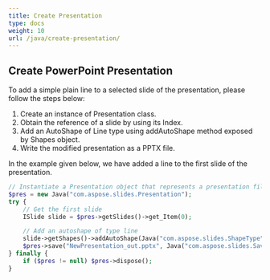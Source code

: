 ```yaml
---
title: Create Presentation
type: docs
weight: 10
url: /java/create-presentation/
---
```


## **Create PowerPoint Presentation**
To add a simple plain line to a selected slide of the presentation, please follow the steps below:

1. Create an instance of Presentation class.
1. Obtain the reference of a slide by using its Index.
1. Add an AutoShape of Line type using addAutoShape method exposed by Shapes object.
1. Write the modified presentation as a PPTX file.

In the example given below, we have added a line to the first slide of the presentation.

```php
// Instantiate a Presentation object that represents a presentation file
$pres = new Java("com.aspose.slides.Presentation");
try {
    // Get the first slide
    ISlide slide = $pres->getSlides()->get_Item(0);

    // Add an autoshape of type line
    slide->getShapes()->addAutoShape(Java("com.aspose.slides.ShapeType")->Line, 50, 150, 300, 0);
    $pres->save("NewPresentation_out.pptx", Java("com.aspose.slides.SaveFormat")->Pptx);
} finally {
    if ($pres != null) $pres->dispose();
}
```
